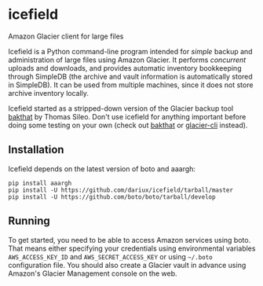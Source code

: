 icefield
==========

Amazon Glacier client for large files

Icefield is a Python command-line program intended for *simple* backup and administration of large files using Amazon Glacier. It performs *concurrent* uploads and downloads, and provides automatic inventory bookkeeping through SimpleDB (the archive and vault information is automatically stored in SimpleDB). It can be used from multiple machines, since it does not store archive inventory locally.

Icefield started as a stripped-down version of the Glacier backup tool [bakthat](https://github.com/tsileo/bakthat) by Thomas Sileo.
Don't use icefield for anything important before doing some testing on your own (check out [bakthat](https://github.com/tsileo/bakthat) or [glacier-cli](https://github.com/basak/glacier-cli) instead).


## Installation

Icefield depends on the latest version of boto and aaargh:

    pip install aaargh
    pip install -U https://github.com/dariux/icefield/tarball/master
    pip install -U https://github.com/boto/boto/tarball/develop


## Running

To get started, you need to be able to access Amazon services using boto. That means either specifying your credentials using environmental variables `AWS_ACCESS_KEY_ID` and `AWS_SECRET_ACCESS_KEY` or using `~/.boto` configuration file.
You should also create a Glacier vault in advance using Amazon's Glacier Management console on the web.









